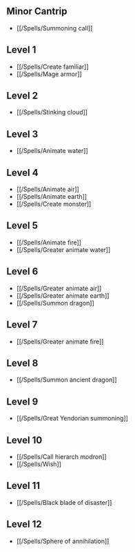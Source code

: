 ## Minor Cantrip

- [[/Spells/Summoning call]]

## Level 1

- [[/Spells/Create familiar]]
- [[/Spells/Mage armor]]

## Level 2

- [[/Spells/Stinking cloud]]

## Level 3

- [[/Spells/Animate water]]

## Level 4

- [[/Spells/Animate air]]
- [[/Spells/Animate earth]]
- [[/Spells/Create monster]]

## Level 5

- [[/Spells/Animate fire]]
- [[/Spells/Greater animate water]]

## Level 6

- [[/Spells/Greater animate air]]
- [[/Spells/Greater animate earth]]
- [[/Spells/Summon dragon]]

## Level 7

- [[/Spells/Greater animate fire]]

## Level 8

- [[/Spells/Summon ancient dragon]]

## Level 9

- [[/Spells/Great Yendorian summoning]]

## Level 10

- [[/Spells/Call hierarch modron]]
- [[/Spells/Wish]]

## Level 11

- [[/Spells/Black blade of disaster]]

## Level 12

- [[/Spells/Sphere of annihilation]]
